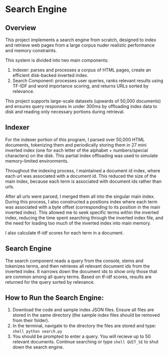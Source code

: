 # Search Engine 

## Overview

This project implements a search engine from scratch, designed to index and retrieve web pages from a large corpus nuder realistic performance and memory constraints.

This system is divided into two main components:
1. Indexer: parses and processes a corpus of HTML pages, create an efficient disk-backed inverted index.
2. Search Component: processes user queries, ranks relevant results using TF-IDF and word importance scoring, and returns URLs sorted by relevance.

This project supports large-scale datasets (upwards of 50,000 documents) and ensures query responses in under 300ms by offloading index data to disk and reading only necessary portions during retrieval.

## Indexer

For the indexer portion of this program, I parsed over 50,000 HTML documents, tokenizing them and periodically storing them in 27 mini inverted index (one for each letter of the alphabet + numbers/special characters) on the disk. This partial index offloading was used to simulate memory-limited environments. 

Throughout the indexing process, I maintained a document id index, where each url was associated with a document id. This reduced the size of the main index, because each term is associated with document ids rather than urls.

After all urls were parsed, I merged them all into the singular main index. During this process, I also constructed a positions index where each term was associated with a byte offset (corresponding to its position in the main inverted index). This allowed me to seek specific terms within the inverted index, reducing the time spent searching through the inverted index file, and the need for loading too much of the inverted index into main memory. 

I also calculate tf-idf scores for each term in a document.


## Search Engine

The search component reads a query from the console, stems and tokenizes terms, and then retrieves all relevant document ids from the inverted index. It narrows down the document ids to show only those that are common among all query terms. Based on tf-idf scores, results are returned for the query sorted by relevance.

## How to Run the Search Engine:

1. Download the code and sample index JSON files. Ensure all files are stored in the same directory (the sample index files should be removed from their folder).
2. In the terminal, navigate to the directory the files are stored and type: ```shell python search.py ```
3. You should be prompted to enter a query. You will recieve up to 50 relevant documents. Continue searching or type ```shell QUIT_SE``` to shut down the search engine.

